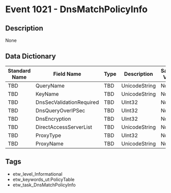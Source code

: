 # Event 1021 - DnsMatchPolicyInfo

## Description
None

## Data Dictionary
|Standard Name|Field Name|Type|Description|Sample Value|
|---|---|---|---|---|
|TBD|QueryName|TBD|UnicodeString|None|None|
|TBD|KeyName|TBD|UnicodeString|None|None|
|TBD|DnsSecValidationRequired|TBD|UInt32|None|None|
|TBD|DnsQueryOverIPSec|TBD|UInt32|None|None|
|TBD|DnsEncryption|TBD|UInt32|None|None|
|TBD|DirectAccessServerList|TBD|UnicodeString|None|None|
|TBD|ProxyType|TBD|UInt32|None|None|
|TBD|ProxyName|TBD|UnicodeString|None|None|

## Tags
* etw_level_Informational
* etw_keywords_ut:PolicyTable
* etw_task_DnsMatchPolicyInfo
